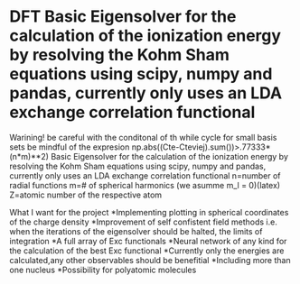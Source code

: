 # DFT Basic Eigensolver for the calculation of the ionization energy by resolving the Kohm Sham equations using scipy, numpy and pandas, currently only uses an LDA exchange correlation functional
Warining! be careful with the conditonal of th while cycle for small basis sets be mindful of the expresion np.abs((Cte-Cteviej).sum())>.77333*(n*m)**2)
Basic Eigensolver for the calculation of the ionization energy by resolving the Kohm Sham equations using scipy, numpy and pandas, currently only uses an LDA exchange correlation functional
n=number of radial functions
m=# of spherical harmonics (we asumme m_l = 0)(latex)
Z=atomic number of the respective atom

What I want for the project
*Implementing plotting in spherical coordinates of the charge density
*Improvement of self confistent field methods i.e. when the iterations of the eigensolver should be halted, the limits of integration
*A full array of Exc functionals
*Neural network of any kind for the calculation of the best Exc functional
*Currently only the energies are calculated,any other observables should be benefitial
*Including more than one nucleus
*Possibility for polyatomic molecules
